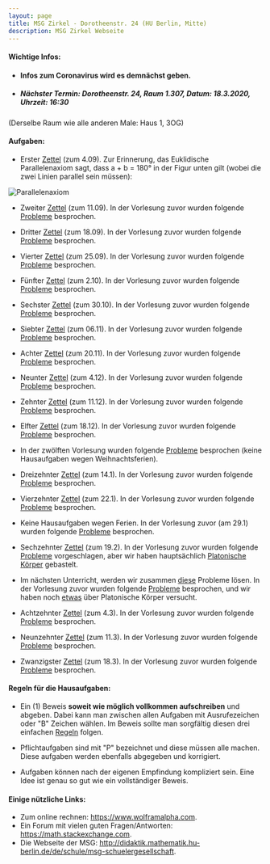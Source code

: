 ```yaml
---
layout: page
title: MSG Zirkel - Dorotheenstr. 24 (HU Berlin, Mitte)
description: MSG Zirkel Webseite
---
```



#### Wichtige Infos:

 - #### Infos zum Coronavirus wird es demnächst geben.

 - ##### Nächster Termin: Dorotheenstr. 24, Raum 1.307, Datum: 18.3.2020, Uhrzeit: 16:30

(Derselbe Raum wie alle anderen Male: Haus 1, 3OG)

#### Aufgaben:

 - Erster <a href="../aufgaben/Aufgabe_1.pdf">Zettel</a> (zum 4.09). Zur
   Erinnerung, das Euklidische Parallelenaxiom sagt, dass a + b = 180° in der
Figur unten gilt (wobei die zwei Linien parallel sein müssen):
<img src="Parallel_Postulate.png" alt="Parallelenaxiom">

 - Zweiter <a href="../aufgaben/Aufgabe_2_2.pdf">Zettel</a> (zum 11.09). In der
   Vorlesung zuvor wurden folgende <a href="../aufgaben/Aufgabe_2_1.pdf">Probleme</a> besprochen.

 - Dritter <a href="../aufgaben/Aufgabe_3_2.pdf">Zettel</a> (zum 18.09). In der
   Vorlesung zuvor wurden folgende <a href="../aufgaben/Aufgabe_3_1.pdf">Probleme</a> besprochen.

 - Vierter <a href="../aufgaben/ufgabe_4_2.pdf">Zettel</a> (zum 25.09). In der
   Vorlesung zuvor wurden folgende <a href="../aufgaben/Aufgabe_4_1.pdf">Probleme</a> besprochen.

 - Fünfter <a href="../aufgaben/Aufgabe_5_2.pdf">Zettel</a> (zum 2.10). In der
   Vorlesung zuvor wurden folgende <a href="../aufgaben/Aufgabe_5_1.pdf">Probleme</a> besprochen.

 - Sechster <a href="../aufgaben/Aufgabe_6_2.pdf">Zettel</a> (zum 30.10). In der
   Vorlesung zuvor wurden folgende <a href="../aufgaben/Aufgabe_6_1.pdf">Probleme</a> besprochen.

 - Siebter <a href="../aufgaben/Aufgabe_7_2.pdf">Zettel</a> (zum 06.11). In der
   Vorlesung zuvor wurden folgende <a href="../aufgaben/Aufgabe_7_1.pdf">Probleme</a> besprochen.

 - Achter <a href="../aufgaben/Aufgabe_8_2.pdf">Zettel</a> (zum 20.11). In der
   Vorlesung zuvor wurden folgende <a href="../aufgaben/Aufgabe_8_1.pdf">Probleme</a> besprochen.

 - Neunter <a href="../aufgaben/Aufgabe_9_2.pdf">Zettel</a> (zum 4.12). In der
   Vorlesung zuvor wurden folgende <a href="../aufgaben/Aufgabe_9_1.pdf">Probleme</a> besprochen.

 - Zehnter <a href="../aufgaben/Aufgabe_10_2.pdf">Zettel</a> (zum 11.12). In der
   Vorlesung zuvor wurden folgende <a href="../aufgaben/Aufgabe_10_1.pdf">Probleme</a> besprochen.

 - Elfter <a href="../aufgaben/Aufgabe_11_2.pdf">Zettel</a> (zum 18.12). In der
   Vorlesung zuvor wurden folgende <a href="../aufgaben/Aufgabe_11_1.pdf">Probleme</a> besprochen.

 - In der zwölften Vorlesung wurden folgende <a href="../aufgaben/Aufgabe_13_1.pdf">Probleme</a> besprochen (keine Hausaufgaben wegen Weihnachtsferien).

 - Dreizehnter <a href="../aufgaben/Aufgabe_13_2.pdf">Zettel</a> (zum 14.1). In der
   Vorlesung zuvor wurden folgende <a href="../aufgaben/Aufgabe_13_1.pdf">Probleme</a> besprochen.

 - Vierzehnter <a href="../aufgaben/Aufgabe_14_2.pdf">Zettel</a> (zum 22.1). In der
   Vorlesung zuvor wurden folgende <a href="../aufgaben/Aufgabe_14_1.pdf">Probleme</a> besprochen.

 - Keine Hausaufgaben wegen Ferien. In der
   Vorlesung zuvor (am 29.1) wurden folgende <a href="../aufgaben/Aufgabe_15_1.pdf">Probleme</a> besprochen.

 - Sechzehnter <a href="../aufgaben/Aufgabe_16_2.pdf">Zettel</a> (zum 19.2). In der
     Vorlesung zuvor wurden folgende <a href="../aufgaben/Aufgabe_16_1.pdf">Probleme</a> vorgeschlagen, aber wir haben hauptsächlich <a href="https://de.wikipedia.org/wiki/Platonischer_K%C3%B6rper">Platonische Körper</a> gebastelt.

 - Im nächsten Unterricht, werden wir zusammen <a href="../aufgaben/Aufgabe_17_2.pdf">diese</a> Probleme lösen. In der
         Vorlesung zuvor wurden folgende <a href="../aufgaben/Aufgabe_17_1.pdf">Probleme</a> besprochen, und wir haben noch <a href="../aufgaben/Aufgabe_17_3.pdf">etwas</a> über Platonische Körper versucht.

 - Achtzehnter <a href="../aufgaben/Aufgabe_18_2.pdf">Zettel</a> (zum 4.3). In der
   Vorlesung zuvor wurden folgende <a href="../aufgaben/Aufgabe_18_1.pdf">Probleme</a> besprochen.

 - Neunzehnter <a href="../aufgaben/Aufgabe_19_2.pdf">Zettel</a> (zum 11.3). In der
   Vorlesung zuvor wurden folgende <a href="../aufgaben/Aufgabe_19_1.pdf">Probleme</a> besprochen.

 - Zwanzigster <a href="../aufgaben/Aufgabe_20_2.pdf">Zettel</a> (zum 18.3). In der
   Vorlesung zuvor wurden folgende <a href="../aufgaben/Aufgabe_20_1.pdf">Probleme</a> besprochen.

#### Regeln für die Hausaufgaben:

 - Ein (1) Beweis **soweit wie möglich vollkommen aufschreiben** und abgeben. Dabei kann man zwischen allen Aufgaben mit
   Ausrufezeichen oder "B" Zeichen wählen. Im Beweis sollte man sorgfältig diesen drei einfachen <a href="../Mantra.pdf">Regeln</a> folgen.

 - Pflichtaufgaben sind mit "P" bezeichnet und diese müssen alle machen. Diese
   aufgaben werden ebenfalls abgegeben und korrigiert.

 - Aufgaben können nach der eigenen Empfindung kompliziert sein.
   Eine Idee ist genau so gut wie ein vollständiger Beweis.

#### Einige nützliche Links:

 - Zum online rechnen: <https://www.wolframalpha.com>.
 - Ein Forum mit vielen guten Fragen/Antworten: <https://math.stackexchange.com>.
 - Die Webseite der MSG: <http://didaktik.mathematik.hu-berlin.de/de/schule/msg-schuelergesellschaft>.

<!-- Note: this is how to write a comment in HTML. Everything in here won't show up on your webpage.-->

<!--
To increase the size of the title, use fewer # in front of the paper title.
To decrease the size of the title, use more #.
To remove the italics, remove the * before and after the description
To remove the underline from the title, remove the <u> tags (<u> and </u>)
-->
